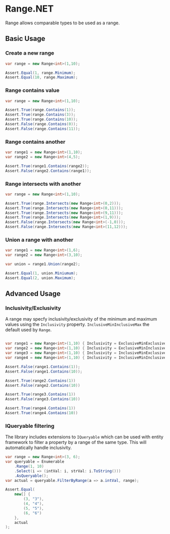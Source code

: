 ﻿# Range.NET

Range allows comparable types to be used as a range.

## Basic Usage

### Create a new range

``` c#
var range = new Range<int>(1,10);

Assert.Equal(1, range.Minimum);
Assert.Equal(10, range.Maximum);
```

### Range contains value

``` c#
var range = new Range<int>(1,10);

Assert.True(range.Contains(1));
Assert.True(range.Contains(3));
Assert.True(range.Contains(10));
Assert.False(range.Contains(0));
Assert.False(range.Contains(11));
```

### Range contains another

``` c#
var range1 = new Range<int>(1,10);
var range2 = new Range<int>(4,5);

Assert.True(range1.Contains(range2));
Assert.False(range2.Contains(range1));
```

### Range intersects with another

``` c#
var range = new Range<int>(1,10);

Assert.True(range.Intersects(new Range<int>(0,2)));
Assert.True(range.Intersects(new Range<int>(0,11)));
Assert.True(range.Intersects(new Range<int>(9,11)));
Assert.True(range.Intersects(new Range<int>(1,9)));
Assert.False(range.Intersects(new Range<int>(-1,0)));
Assert.False(range.Intersects(new Range<int>(11,12)));
```

### Union a range with another

``` c#
var range1 = new Range<int>(1,6);
var range2 = new Range<int>(3,10);

var union = range1.Union(range2);

Assert.Equal(1, union.Miniumum);
Assert.Equal(2, union.Maximum);
```

## Advanced Usage


### Inclusivity/Exclusivity
A range may specfy inclusivity/exclusivity of the minimum and maximum values using the `Inclusivity` property. `InclusiveMinInclusiveMax` the default used by `Range`. 

``` c#

var range1 = new Range<int>(1,10) { Inclusivity = ExclusiveMinExclusiveMax };
var range2 = new Range<int>(1,10) { Inclusivity = ExclusiveMinInclusiveMax };
var range3 = new Range<int>(1,10) { Inclusivity = InclusiveMinExclusiveMax };
var range4 = new Range<int>(1,10) { Inclusivity = InclusiveMinInclusiveMax };

Assert.False(range1.Contains(1));
Assert.False(range1.Contains(10));

Assert.True(range2.Contains(1))
Assert.False(range2.Contains(10))

Assert.True(range3.Contains(1))
Assert.False(range3.Contains(10))

Assert.True(range4.Contains(1))
Assert.True(range4.Contains(10))
```

### IQueryable filtering

The library includes extensions to `IQueryable` which can be used with entity framework to filter a property by a range of the same type. This will automatically handle inclusivity.

``` c#
var range = new Range<int>(3, 6);
var queryable = Enumerable
    .Range(1, 10)
    .Select(i => (intVal: i, strVal: i.ToString()))
    .AsQueryable();
var actual = queryable.FilterByRange(a => a.intVal, range);

Assert.Equal(
    new[] {
        (3, "3"),
        (4, "4"),
        (5, "5"),
        (6, "6")
    },
    actual
);
```